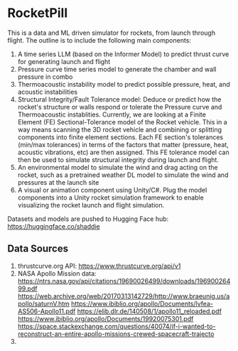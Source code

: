 # RocketPill
 
This is a data and ML driven simulator for rockets, from launch through flight. The outline is to include the following main components:
1. A time series LLM (based on the Informer Model) to predict thrust curve for generating launch and flight
2. Pressure curve time series model to generate the chamber and wall pressure in combo
3. Thermoacoustic instability model to predict possible pressure, heat, and acoustic instabilities
4. Structural Integrity/Fault Tolerance model: Deduce or predict how the rocket's structure or walls respond or tolerate the Pressure curve and Thermoacoustic instablities. Currently, we are looking at a Finite Element (FE) Sectional-Tolerance model of the Rocket vehicle. This in a way means scanning the 3D rocket vehicle and combining or splitting components into finite element sections. Each FE section's tolerances (min/max tolerances) in terms of the factors that matter (pressure, heat, acoustic vibrations, etc) are then assigned. This FE tolerance model can then be used to simulate structural integrity during launch and flight. 
5. An environmental model to simulate the wind and drag acting on the rocket, such as a pretrained weather DL model to simulate the wind and pressures at the launch site
6. A visual or animation component using Unity/C#. Plug the model components into a Unity rocket simulation framework to enable visualizing the rocket launch and flight simulation. 

Datasets and models are pushed to Hugging Face hub: https://huggingface.co/shaddie

## Data Sources
1. thrustcurve.org API: https://www.thrustcurve.org/api/v1
2. NASA Apollo Mission data:
   https://ntrs.nasa.gov/api/citations/19690026499/downloads/19690026499.pdf
   https://web.archive.org/web/20170313142729/http://www.braeunig.us/apollo/saturnV.htm
   https://www.ibiblio.org/apollo/Documents/lvfea-AS506-Apollo11.pdf
   https://elib.dlr.de/140508/1/apollo11_reloaded.pdf
   https://www.ibiblio.org/apollo/Documents/19920075301.pdf
   https://space.stackexchange.com/questions/40074/if-i-wanted-to-reconstruct-an-entire-apollo-missions-crewed-spacecraft-trajecto
3.  



